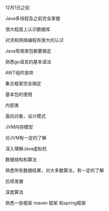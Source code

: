12月1日之前 

Java多线程及之前完全掌握

很大程度上认识数据库

对流和网络编程有很大的认识

Java常用类包都要搞定

熟悉go语言的基本语法

AWT组件放弃



集合框架完全搞定

基本包的使用

内部类

面向对象，设计模式

JVM内存模型



对JVM有一定的了解

深入理解Java虚拟机

数据结构和算法

熟悉所有数据结果，对大多数算法，有一定的了解



后续发展

深度算法

熟悉一些框架 maven 框架 和spring框架 